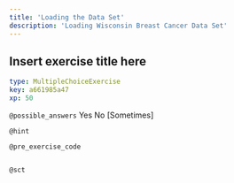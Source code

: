 ```yaml
---
title: 'Loading the Data Set'
description: 'Loading Wisconsin Breast Cancer Data Set'
---
```


## Insert exercise title here

```yaml
type: MultipleChoiceExercise
key: a661985a47
xp: 50
```



`@possible_answers`
Yes
No
[Sometimes]

`@hint`


`@pre_exercise_code`
```{python}

```

`@sct`
```{python}

```
